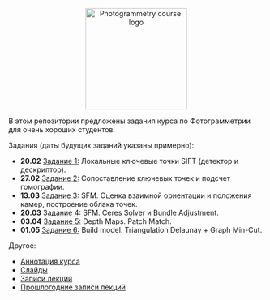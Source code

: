 <p align="center">
  <img width="200" src="/phg_logo.png" alt="Photogrammetry course logo">
</p>

В этом репозитории предложены задания курса по Фотограмметрии для очень хороших студентов.

Задания (даты будущих заданий указаны примерно):

- **20.02** [Задание 1:](https://github.com/PhotogrammetryCourse/PhotogrammetryTasks2025/tree/task01) Локальные ключевые точки SIFT (детектор и дескриптор).
- **27.02** [Задание 2:](https://github.com/PhotogrammetryCourse/PhotogrammetryTasks2025/tree/task02) Сопоставление ключевых точек и подсчет гомографии.
- **13.03** [Задание 3:](https://github.com/PhotogrammetryCourse/PhotogrammetryTasks2025/tree/task03) SFM. Оценка взаимной ориентации и положения камер, построение облака точек.
- **20.03** [Задание 4:](https://github.com/PhotogrammetryCourse/PhotogrammetryTasks2025/tree/task04) SFM. Ceres Solver и Bundle Adjustment.
- **03.04** [Задание 5:](https://github.com/PhotogrammetryCourse/PhotogrammetryTasks2025/tree/task05) Depth Maps. Patch Match.
- **01.05** [Задание 6:](https://github.com/PhotogrammetryCourse/PhotogrammetryTasks2025/tree/task06) Build model. Triangulation Delaunay + Graph Min-Cut.

Другое:

- [Аннотация курса](https://github.com/PhotogrammetryCourse/PhotogrammetryTasks2025/blob/master/slides/phg_00_course_annotation.pdf)
- [Слайды](https://github.com/PhotogrammetryCourse/PhotogrammetryTasks2025/blob/master/slides)
- [Записи лекций](https://www.youtube.com/playlist?list=PL5p-5hHpsHBp4yTpeZJ_QMSmJPAuov-VF)
- [Прошлогодние записи лекций](https://www.youtube.com/watch?v=dowgzvj9M6I&list=PL5p-5hHpsHBrtQQptYgT3kdt3Egb5QNci&index=1)
